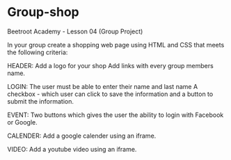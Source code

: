 # Group-shop
Beetroot Academy - Lesson 04 (Group Project)

In your group create a shopping web page using HTML and CSS that meets the following criteria:

HEADER:
Add a logo for your shop
Add links with every group members name.

LOGIN:
The user must be able to enter their name and last name
A checkbox - which user can click to save the information
and a button to submit the information.

EVENT:
Two buttons which gives the user the ability to login with Facebook or Google.

CALENDER:
Add a google calender using an iframe.

VIDEO:
Add a youtube video using an iframe.
